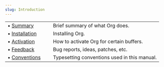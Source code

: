```yaml
---
slug: Introduction
---
```


|                                |    |                                              |
| :----------------------------- | -- | :------------------------------------------- |
| • [Summary](Summary)           |    | Brief summary of what Org does.              |
| • [Installation](Installation) |    | Installing Org.                              |
| • [Activation](Activation)     |    | How to activate Org for certain buffers.     |
| • [Feedback](Feedback)         |    | Bug reports, ideas, patches, etc.            |
| • [Conventions](Conventions)   |    | Typesetting conventions used in this manual. |

